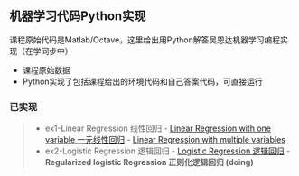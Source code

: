 ## 机器学习代码Python实现
课程原始代码是Matlab/Octave，这里给出用Python解答吴恩达机器学习编程实现（在学同步中）
* 课程原始数据
* Python实现了包括课程给出的环境代码和自己答案代码，可直接运行

### 已实现
> * ex1-Linear Regression 线性回归
    - [Linear Regression with one variable 一元线性回归](https://github.com/polyfong/python-solution-machine-learning-coursera/blob/master/ex1-LinearRegression/LinearRegression.py)
    - [Linear Regression with multiple variables](https://github.com/polyfong/python-solution-machine-learning-coursera/blob/master/ex1-LinearRegression/LinearRegressionMulti.py)
> * ex2-Logistic Regression 逻辑回归
    - [Logistic Regression 逻辑回归](https://github.com/polyfong/python-solution-machine-learning-coursera/blob/master/ex2-LogisticRegression/LogisticRegression.py)
    - **Regularized logistic Regression 正则化逻辑回归 (doing)**
